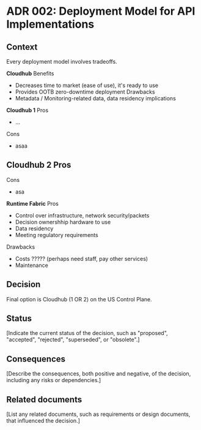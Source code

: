 # ADR 002: Deployment Model for API Implementations

## Context

Every deployment model involves tradeoffs.

**Cloudhub**
Benefits
- Decreases time to market (ease of use), it's ready to use
- Provides OOTB zero-downtime deployment
Drawbacks
- Metadata / Monitoring-related data, data residency implications

**Cloudhub 1**
Pros 
- ...

Cons 
- asaa

**Cloudhub 2**
Pros
-

Cons
- asa


**Runtime Fabric**
Pros
- Control over infrastructure, network security/packets
- Decision ownershhip hardware to use
- Data residency
- Meeting regulatory requirements

Drawbacks
- Costs ????? (perhaps need staff, pay other services)
- Maintenance 






## Decision

Final option is Cloudhub (1 OR 2) on the US Control Plane.


## Status

[Indicate the current status of the decision, such as "proposed", "accepted", "rejected", "superseded", or "obsolete".]

## Consequences

[Describe the consequences, both positive and negative, of the decision, including any risks or dependencies.]

## Related documents

[List any related documents, such as requirements or design documents, that influenced the decision.]
